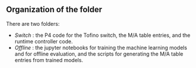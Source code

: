 ## Organization of the folder  
There are two folders:  
<!-- - _Data_ : information on how to access the data  -->
- _Switch_ : the P4 code for the Tofino switch, the M/A table entries, and the runtime controller code.
- _Offline_ : the jupyter notebooks for training the machine learning models and for offline evaluation, and the scripts for generating the M/A table entries from trained models.